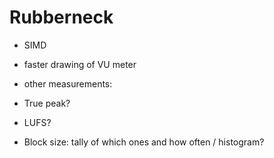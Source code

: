 # Rubberneck

-	SIMD
- faster drawing of VU meter

-	other measurements:
  -	True peak?
  -	LUFS?
  -	Block size: tally of which ones and how often / histogram?
